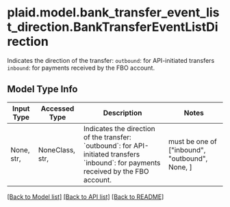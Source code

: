 # plaid.model.bank_transfer_event_list_direction.BankTransferEventListDirection

Indicates the direction of the transfer: `outbound`: for API-initiated transfers `inbound`: for payments received by the FBO account.

## Model Type Info
Input Type | Accessed Type | Description | Notes
------------ | ------------- | ------------- | -------------
None, str,  | NoneClass, str,  | Indicates the direction of the transfer: &#x60;outbound&#x60;: for API-initiated transfers &#x60;inbound&#x60;: for payments received by the FBO account. | must be one of ["inbound", "outbound", None, ] 

[[Back to Model list]](../../README.md#documentation-for-models) [[Back to API list]](../../README.md#documentation-for-api-endpoints) [[Back to README]](../../README.md)

